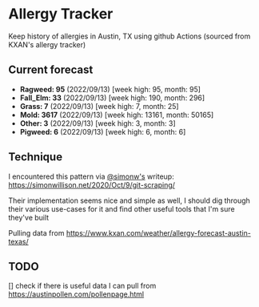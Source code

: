 # Allergy Tracker

Keep history of allergies in Austin, TX using github Actions (sourced from KXAN's allergy tracker)

## Current forecast
<!-- INJECT FORECAST -->
- **Ragweed: 95** (2022/09/13)  [week high: 95, month: 95]
- **Fall_Elm: 33** (2022/09/13)  [week high: 190, month: 296]
- **Grass: 7** (2022/09/13)  [week high: 7, month: 25]
- **Mold: 3617** (2022/09/13)  [week high: 13161, month: 50165]
- **Other: 3** (2022/09/13)  [week high: 3, month: 3]
- **Pigweed: 6** (2022/09/13)  [week high: 6, month: 6]
<!-- END INJECT FORECAST -->

## Technique

I encountered this pattern via [@simonw's](https://github.com/simonw) writeup: https://simonwillison.net/2020/Oct/9/git-scraping/

Their implementation seems nice and simple as well, I should dig through their various use-cases for it and find other useful tools that I'm sure they've built

Pulling data from https://www.kxan.com/weather/allergy-forecast-austin-texas/

## TODO

[] check if there is useful data I can pull from https://austinpollen.com/pollenpage.html
